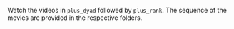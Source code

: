 Watch the videos in `plus_dyad` followed by `plus_rank`. The sequence of the movies are provided in the respective folders.
